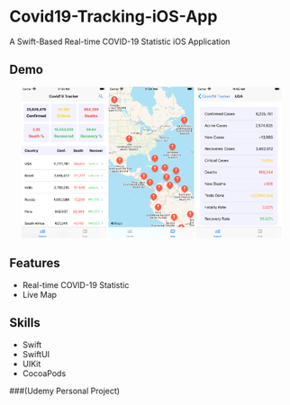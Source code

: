 # Covid19-Tracking-iOS-App
A Swift-Based Real-time COVID-19 Statistic iOS Application

## Demo
<p align="center">
  <img src="image/home.png" width="30%" height="30%">
  <img src="image/map.png" width="30%" height="30%">
  <img src="image/detail.png" width="30%" height="30%">
</p>

## Features
* Real-time COVID-19 Statistic
* Live Map

## Skills
* Swift
* SwiftUI
* UIKit
* CocoaPods

###(Udemy Personal Project)
